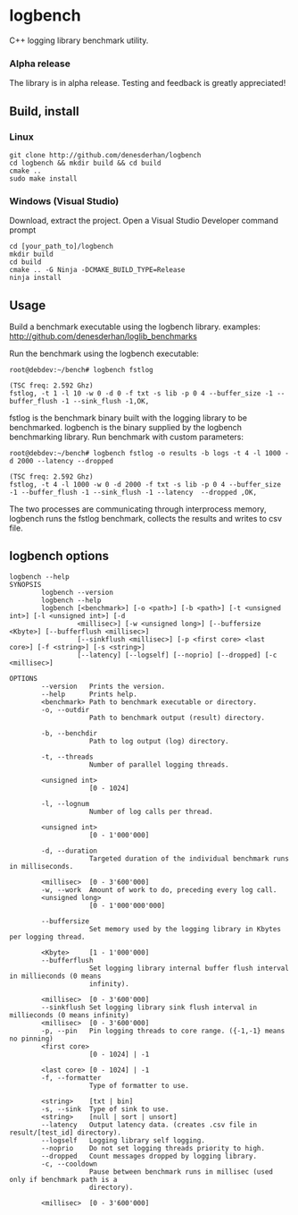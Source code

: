 # logbench
C++ logging library benchmark utility.

### Alpha release 
The library is in alpha release.
Testing and feedback is greatly appreciated!

## Build, install

### Linux
~~~
git clone http://github.com/denesderhan/logbench
cd logbench && mkdir build && cd build
cmake ..
sudo make install
~~~

### Windows (Visual Studio)
Download, extract the project.
Open a Visual Studio Developer command prompt
~~~
cd [your_path_to]/logbench
mkdir build
cd build
cmake .. -G Ninja -DCMAKE_BUILD_TYPE=Release
ninja install
~~~

## Usage
Build a benchmark executable using the logbench library.
examples: http://github.com/denesderhan/loglib_benchmarks

Run the benchmark using the logbench executable:
~~~
root@debdev:~/bench# logbench fstlog
~~~
~~~
(TSC freq: 2.592 Ghz)
fstlog, -t 1 -l 10 -w 0 -d 0 -f txt -s lib -p 0 4 --buffer_size -1 --buffer_flush -1 --sink_flush -1,OK,
~~~
fstlog is the benchmark binary built with the logging library to be benchmarked.
logbench is the binary supplied by the logbench benchmarking library.
Run benchmark with custom parameters:
~~~
root@debdev:~/bench# logbench fstlog -o results -b logs -t 4 -l 1000 -d 2000 --latency --dropped
~~~
~~~
(TSC freq: 2.592 Ghz)
fstlog, -t 4 -l 1000 -w 0 -d 2000 -f txt -s lib -p 0 4 --buffer_size -1 --buffer_flush -1 --sink_flush -1 --latency  --dropped ,OK,
~~~
The two processes are communicating through interprocess memory,
logbench runs the fstlog benchmark, collects the results and writes to csv file.

## logbench options
~~~
logbench --help
SYNOPSIS
        logbench --version
        logbench --help
        logbench [<benchmark>] [-o <path>] [-b <path>] [-t <unsigned int>] [-l <unsigned int>] [-d
                 <millisec>] [-w <unsigned long>] [--buffersize <Kbyte>] [--bufferflush <millisec>]
                 [--sinkflush <millisec>] [-p <first core> <last core>] [-f <string>] [-s <string>]
                 [--latency] [--logself] [--noprio] [--dropped] [-c <millisec>]

OPTIONS
        --version   Prints the version.
        --help      Prints help.
        <benchmark> Path to benchmark executable or directory.
        -o, --outdir
                    Path to benchmark output (result) directory.

        -b, --benchdir
                    Path to log output (log) directory.

        -t, --threads
                    Number of parallel logging threads.

        <unsigned int>
                    [0 - 1024]

        -l, --lognum
                    Number of log calls per thread.

        <unsigned int>
                    [0 - 1'000'000]

        -d, --duration
                    Targeted duration of the individual benchmark runs in milliseconds.

        <millisec>  [0 - 3'600'000]
        -w, --work  Amount of work to do, preceding every log call.
        <unsigned long>
                    [0 - 1'000'000'000]

        --buffersize
                    Set memory used by the logging library in Kbytes per logging thread.

        <Kbyte>     [1 - 1'000'000]
        --bufferflush
                    Set logging library internal buffer flush interval in millieconds (0 means
                    infinity).

        <millisec>  [0 - 3'600'000]
        --sinkflush Set logging library sink flush interval in millieconds (0 means infinity)
        <millisec>  [0 - 3'600'000]
        -p, --pin   Pin logging threads to core range. ({-1,-1} means no pinning)
        <first core>
                    [0 - 1024] | -1

        <last core> [0 - 1024] | -1
        -f, --formatter
                    Type of formatter to use.

        <string>    [txt | bin]
        -s, --sink  Type of sink to use.
        <string>    [null | sort | unsort]
        --latency   Output latency data. (creates .csv file in result/[test_id] directory).
        --logself   Logging library self logging.
        --noprio    Do not set logging threads priority to high.
        --dropped   Count messages dropped by logging library.
        -c, --cooldown
                    Pause between benchmark runs in millisec (used only if benchmark path is a
                    directory).

        <millisec>  [0 - 3'600'000]
~~~
